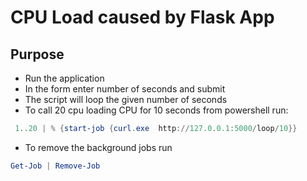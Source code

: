 # CPU Load caused by Flask App
## Purpose
- Run the application
- In the form enter number of seconds and submit
- The script will loop the given number of seconds
- To call 20 cpu loading CPU for 10 seconds from powershell run:

```powershell
 1..20 | % {start-job {curl.exe  http://127.0.0.1:5000/loop/10}}
```

- To remove the background jobs run

```powershell
Get-Job | Remove-Job
```
